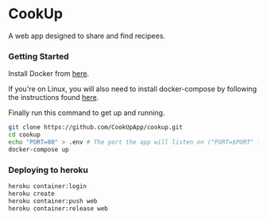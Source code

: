 # CookUp
A web app designed to share and find recipees.
### Getting Started
Install Docker from [here](https://docs.docker.com/get-docker/).

If you're on Linux, you will also need to install docker-compose by following the instructions found [here](https://docs.docker.com/compose/install/#install-compose-on-linux-systems).

Finally run this command to get up and running.

```bash
git clone https://github.com/CookUpApp/cookup.git
cd cookup
echo "PORT=80" > .env # The port the app will listen on ("PORT=$PORT" for c9)
docker-compose up
```

### Deploying to heroku
```bash
heroku container:login
heroku create
heroku container:push web
heroku container:release web
```
